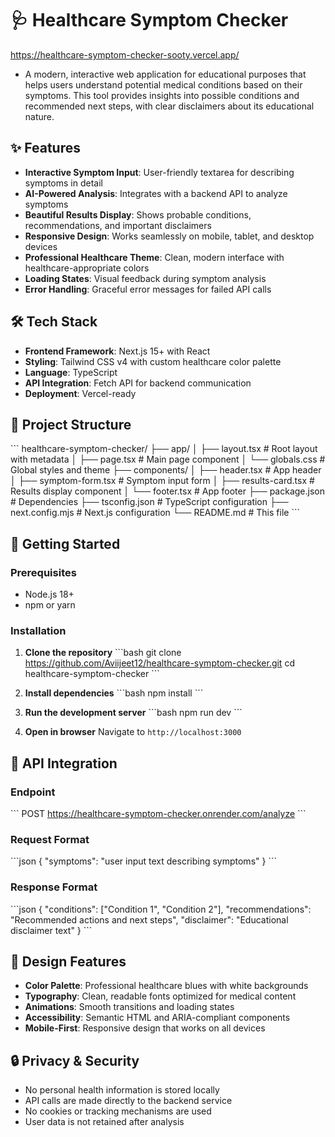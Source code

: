 # 🩺 Healthcare Symptom Checker
https://healthcare-symptom-checker-sooty.vercel.app/
- A modern, interactive web application for educational purposes that helps users understand potential medical conditions based on their symptoms. This tool provides insights into possible conditions and recommended next steps, with clear disclaimers about its educational nature.

## ✨ Features

- **Interactive Symptom Input**: User-friendly textarea for describing symptoms in detail
- **AI-Powered Analysis**: Integrates with a backend API to analyze symptoms
- **Beautiful Results Display**: Shows probable conditions, recommendations, and important disclaimers
- **Responsive Design**: Works seamlessly on mobile, tablet, and desktop devices
- **Professional Healthcare Theme**: Clean, modern interface with healthcare-appropriate colors
- **Loading States**: Visual feedback during symptom analysis
- **Error Handling**: Graceful error messages for failed API calls

## 🛠️ Tech Stack

- **Frontend Framework**: Next.js 15+ with React
- **Styling**: Tailwind CSS v4 with custom healthcare color palette
- **Language**: TypeScript
- **API Integration**: Fetch API for backend communication
- **Deployment**: Vercel-ready

## 📁 Project Structure

\`\`\`
healthcare-symptom-checker/
├── app/
│   ├── layout.tsx           # Root layout with metadata
│   ├── page.tsx             # Main page component
│   └── globals.css          # Global styles and theme
├── components/
│   ├── header.tsx           # App header
│   ├── symptom-form.tsx     # Symptom input form
│   ├── results-card.tsx     # Results display component
│   └── footer.tsx           # App footer
├── package.json             # Dependencies
├── tsconfig.json            # TypeScript configuration
├── next.config.mjs          # Next.js configuration
└── README.md                # This file
\`\`\`

## 🚀 Getting Started

### Prerequisites
- Node.js 18+ 
- npm or yarn

### Installation

1. **Clone the repository**
   \`\`\`bash
   git clone https://github.com/Aviijeet12/healthcare-symptom-checker.git
   cd healthcare-symptom-checker
   \`\`\`

2. **Install dependencies**
   \`\`\`bash
   npm install
   \`\`\`

3. **Run the development server**
   \`\`\`bash
   npm run dev
   \`\`\`

4. **Open in browser**
   Navigate to `http://localhost:3000`

## 📡 API Integration

### Endpoint
\`\`\`
POST https://healthcare-symptom-checker.onrender.com/analyze
\`\`\`

### Request Format
\`\`\`json
{
  "symptoms": "user input text describing symptoms"
}
\`\`\`

### Response Format
\`\`\`json
{
  "conditions": ["Condition 1", "Condition 2"],
  "recommendations": "Recommended actions and next steps",
  "disclaimer": "Educational disclaimer text"
}
\`\`\`

## 🎨 Design Features

- **Color Palette**: Professional healthcare blues with white backgrounds
- **Typography**: Clean, readable fonts optimized for medical content
- **Animations**: Smooth transitions and loading states
- **Accessibility**: Semantic HTML and ARIA-compliant components
- **Mobile-First**: Responsive design that works on all devices

## 🔒 Privacy & Security

- No personal health information is stored locally
- API calls are made directly to the backend service
- No cookies or tracking mechanisms are used
- User data is not retained after analysis

